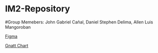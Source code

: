 # IM2-Repository
#Group Memebers: John Gabriel Cañal, Daniel Stephen Delima, Allen Luis Mangoroban

[Figma](https://www.figma.com/proto/DPqtuXF4PqanvqppIHBXIV/Flight-Booking-App-UI-Design-Kit-(Community)?node-id=703-14711&t=m1JUlbyf5I7BHjdi-1&starting-point-node-id=703%3A14711)

[Gnatt Chart](https://www.canva.com/design/DAGRddDRy3Y/X8VenPe8f68Lr2Fgo6eRmQ/edit)


